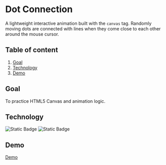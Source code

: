 # Dot Connection
A lightweight interactive animation built with the `canvas` tag. Randomly moving dots are connected with lines when they come close to each other around the mouse cursor. 
## Table of content
1. [Goal](#goal)
2. [Technology](#technology)
3. [Demo](#Demo)
## Goal
To practice HTML5 Canvas and animation logic.
## Technology 
![Static Badge](https://img.shields.io/badge/javascript-blue)
![Static Badge](https://img.shields.io/badge/HTML-red)
## Demo
[Demo](https://georgefinch1234.github.io/dot-connection/)

